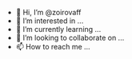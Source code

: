 - 👋 Hi, I’m @zoirovaff
- 👀 I’m interested in ...
- 🌱 I’m currently learning ...
- 💞️ I’m looking to collaborate on ...
- 📫 How to reach me ...

<!---
zoirovaff/zoirovaff is a ✨ special ✨ repository because its `README.md` (this file) appears on your GitHub profile.
You can click the Preview link to take a look at your changes.
--->

